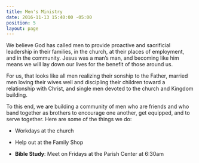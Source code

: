 ```yaml
---
title: Men's Ministry
date: 2016-11-13 15:40:00 -05:00
position: 5
layout: page
---
```


We believe God has called men to provide proactive and sacrificial leadership in their families, in the church, at their places of employment, and in the community. Jesus was a man’s man, and becoming like him means we will lay down our lives for the benefit of those around us.

For us, that looks like all men realizing their sonship to the Father, married men loving their wives well and discipling their children toward a relationship with Christ, and single men devoted to the church and Kingdom building.

To this end, we are building a community of men who are friends and who band together as brothers to encourage one another, get equipped, and to serve together. Here are some of the things we do:

* Workdays at the church

* Help out at the Family Shop

* **Bible Study**: Meet on Fridays at the Parish Center at 6:30am
